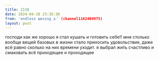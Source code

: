 ```yaml
---
title: 2116
date: 2024-04-28 23:35:36
from: 'endless шизing ⍼' (channel1162404975)
layout: post
---
```


господи как же хорошо я стал кушать и готовить себе!! мне столько вообще вещей базовых в жизни стало приносить удовольствие, даже всё равно сколько на них времени уходит. я выбрал жить счастливо и смаковать всё приходящее и проходящее
